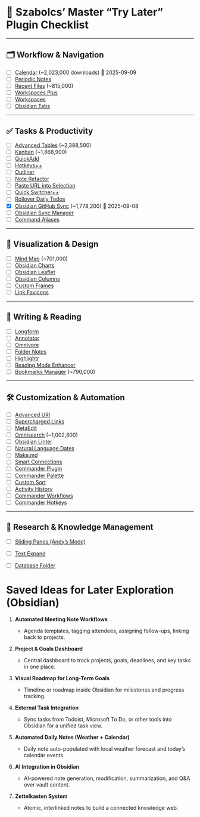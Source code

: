 # 📌 Szabolcs’ Master “Try Later” Plugin Checklist

---

## 🗂️ Workflow & Navigation
- [ ] [Calendar](https://obsidian.md/plugins?id=calendar) (~2,023,000 downloads)  📅 2025-09-09 
- [ ] [Periodic Notes](https://obsidian.md/plugins?id=periodic-notes)  
- [ ] [Recent Files](https://obsidian.md/plugins?id=recent-files-obsidian) (~815,000)  
- [ ] [Workspaces Plus](https://obsidian.md/plugins?id=workspaces-plus)  
- [ ] [Workspaces](https://obsidian.md/plugins?id=workspaces)  
- [ ] [Obsidian Tabs](https://obsidian.md/plugins?id=obsidian-tabs)  

---

## ✅ Tasks & Productivity
- [ ] [Advanced Tables](https://obsidian.md/plugins?id=obsidian-advanced-tables) (~2,388,500)
- [ ] [Kanban](https://obsidian.md/plugins?id=obsidian-kanban) (~1,868,900)  
- [ ] [QuickAdd](https://obsidian.md/plugins?id=quickadd)  
- [ ] [Hotkeys++](https://obsidian.md/plugins?id=hotkeysplus-obsidian)  
- [ ] [Outliner](https://obsidian.md/plugins?id=obsidian-outliner)  
- [ ] [Note Refactor](https://obsidian.md/plugins?id=note-refactor-obsidian)  
- [ ] [Paste URL into Selection](https://obsidian.md/plugins?id=paste-url-into-selection)  
- [ ] [Quick Switcher++](https://obsidian.md/plugins?id=quick-switcher-plus)  
- [ ] [Rollover Daily Todos](https://obsidian.md/plugins?id=obsidian-rollover-daily-todos)  
- [x] [Obsidian GitHub Sync](https://obsidian.md/plugins?id=obsidian-git) (~1,778,200)  📅 2025-09-08
- [ ] [Obsidian Sync Manager](https://obsidian.md/plugins?id=obsidian-sync-manager)  
- [ ] [Command Aliases](https://obsidian.md/plugins?id=command-alias)  

---

## 🎨 Visualization & Design
- [ ] [Mind Map](https://obsidian.md/plugins?id=obsidian-mind-map) (~701,000)  
- [ ] [Obsidian Charts](https://obsidian.md/plugins?id=obsidian-charts)  
- [ ] [Obsidian Leaflet](https://obsidian.md/plugins?id=obsidian-leaflet-plugin)  
- [ ] [Obsidian Columns](https://obsidian.md/plugins?id=obsidian-columns)  
- [ ] [Custom Frames](https://obsidian.md/plugins?id=obsidian-custom-frames)  
- [ ] [Link Favicons](https://obsidian.md/plugins?id=link-favicons)  

---

## 📝 Writing & Reading
- [ ] [Longform](https://obsidian.md/plugins?id=longform)  
- [ ] [Annotator](https://obsidian.md/plugins?id=obsidian-annotator)  
- [ ] [Omnivore](https://obsidian.md/plugins?id=obsidian-omnivore)  
- [ ] [Folder Notes](https://obsidian.md/plugins?id=folder-notes)  
- [ ] [Highlightr](https://obsidian.md/plugins?id=obsidian-highlightr-plugin)  
- [ ] [Reading Mode Enhancer](https://obsidian.md/plugins?id=obsidian-reading-mode-enhancer)  
- [ ] [Bookmarks Manager](https://obsidian.md/plugins?id=obsidian-bookmarks-manager) (~790,000)  

---

## 🛠️ Customization & Automation
- [ ] [Advanced URI](https://obsidian.md/plugins?id=obsidian-advanced-uri)  
- [ ] [Supercharged Links](https://obsidian.md/plugins?id=supercharged-links)  
- [ ] [MetaEdit](https://obsidian.md/plugins?id=metaedit)  
- [ ] [Omnisearch](https://obsidian.md/plugins?id=omnisearch) (~1,002,800)  
- [ ] [Obsidian Linter](https://obsidian.md/plugins?id=obsidian-linter)  
- [ ] [Natural Language Dates](https://obsidian.md/plugins?id=nldates-obsidian)  
- [ ] [Make.md](https://obsidian.md/plugins?id=make-md)  
- [ ] [Smart Connections](https://obsidian.md/plugins?id=smart-connections)  
- [ ] [Commander Plugin](https://obsidian.md/plugins?id=obsidian-commander)  
- [ ] [Commander Palette](https://obsidian.md/plugins?id=commander-palette)  
- [ ] [Custom Sort](https://obsidian.md/plugins?id=custom-sort)  
- [ ] [Activity History](https://obsidian.md/plugins?id=activity-history)  
- [ ] [Commander Workflows](https://obsidian.md/plugins?id=commander-workflows)  
- [ ] [Commander Hotkeys](https://obsidian.md/plugins?id=commander-hotkeys)  

---

## 📖 Research & Knowledge Management
- [ ] [Sliding Panes (Andy’s Mode)](https://obsidian.md/plugins?id=obsidian-sliding-panes)  
- [ ] [Text Expand](https://obsidian.md/plugins?id=text-expand)  
- [ ] [Database Folder](https://obsidian.md/plugins?id=obsidian-database-folder)  


# Saved Ideas for Later Exploration (Obsidian)

1. **Automated Meeting Note Workflows**
    
    - Agenda templates, tagging attendees, assigning follow-ups, linking back to projects.
        
2. **Project & Goals Dashboard**
    
    - Central dashboard to track projects, goals, deadlines, and key tasks in one place.
        
3. **Visual Roadmap for Long-Term Goals**
    
    - Timeline or roadmap inside Obsidian for milestones and progress tracking.
        
4. **External Task Integration**
    
    - Sync tasks from Todoist, Microsoft To Do, or other tools into Obsidian for a unified task view.
        
5. **Automated Daily Notes (Weather + Calendar)**
    
    - Daily note auto-populated with local weather forecast and today’s calendar events.
        
6. **AI Integration in Obsidian**
    
    - AI-powered note generation, modification, summarization, and Q&A over vault content.
        
7. **Zettelkasten System**
    
    - Atomic, interlinked notes to build a connected knowledge web.